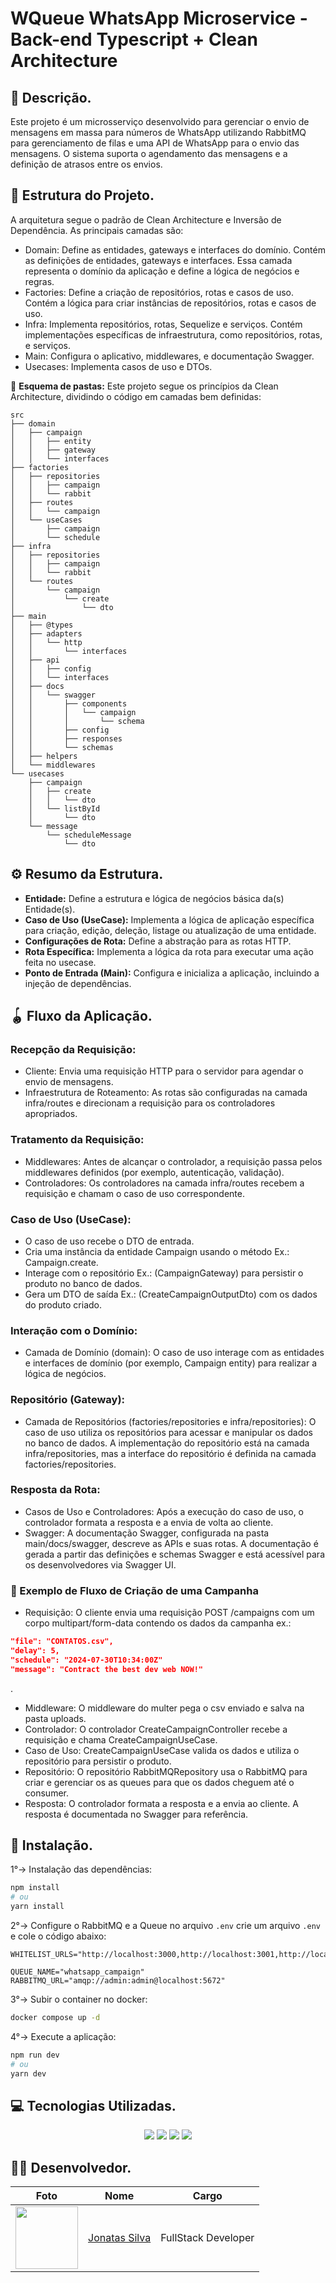 # WQueue WhatsApp Microservice - Back-end Typescript + Clean Architecture

## 💬 Descrição.

Este projeto é um microsserviço desenvolvido para gerenciar o envio de mensagens em massa para números de WhatsApp utilizando RabbitMQ para gerenciamento de filas e uma API de WhatsApp para o envio das mensagens. O sistema suporta o agendamento das mensagens e a definição de atrasos entre os envios.

## 🚧 Estrutura do Projeto.
A arquitetura segue o padrão de Clean Architecture e Inversão de Dependência. As principais camadas são:
- Domain: Define as entidades, gateways e interfaces do domínio.
Contém as definições de entidades, gateways e interfaces. Essa camada representa o domínio da aplicação e define a lógica de negócios e regras.
- Factories: Define a criação de repositórios, rotas e casos de uso.
Contém a lógica para criar instâncias de repositórios, rotas e casos de uso.
- Infra: Implementa repositórios, rotas, Sequelize e serviços.
Contém implementações específicas de infraestrutura, como repositórios, rotas, e serviços.
- Main: Configura o aplicativo, middlewares, e documentação Swagger.
- Usecases: Implementa casos de uso e DTOs.

📂 **Esquema de pastas:** Este projeto segue os princípios da Clean Architecture, dividindo o código em camadas bem definidas:
```
src
├── domain
│   ├── campaign
│   │   ├── entity
│   │   ├── gateway
│   │   └── interfaces
├── factories
│   ├── repositories
│   │   ├── campaign
│   │   └── rabbit
│   ├── routes
│   │   └── campaign
│   └── useCases
│       ├── campaign
│       └── schedule
├── infra
│   ├── repositories
│   │   ├── campaign
│   │   └── rabbit
│   └── routes
│       └── campaign
│           └── create
│               └── dto
├── main
│   ├── @types
│   ├── adapters
│   │   └── http
│   │       └── interfaces
│   ├── api
│   │   ├── config
│   │   └── interfaces
│   ├── docs
│   │   └── swagger
│   │       ├── components
│   │       │   └── campaign
│   │       │       └── schema
│   │       ├── config
│   │       ├── responses
│   │       └── schemas
│   ├── helpers
│   └── middlewares
└── usecases
    ├── campaign
    │   ├── create
    │   │   └── dto
    │   └── listById
    │       └── dto
    └── message
        └── scheduleMessage
            └── dto
```
## ⚙ Resumo da Estrutura.

- **Entidade:** Define a estrutura e lógica de negócios básica da(s) Entidade(s).
- **Caso de Uso (UseCase):** Implementa a lógica de aplicação específica para criação, edição, deleção, listage ou atualização de uma entidade.
- **Configurações de Rota:** Define a abstração para as rotas HTTP.
- **Rota Específica:** Implementa a lógica da rota para executar uma ação feita no usecase.
- **Ponto de Entrada (Main):** Configura e inicializa a aplicação, incluindo a injeção de dependências.

## 🪀 Fluxo da Aplicação.

### Recepção da Requisição:
- Cliente: Envia uma requisição HTTP para o servidor para agendar o envio de mensagens.
- Infraestrutura de Roteamento: As rotas são configuradas na camada infra/routes e direcionam a requisição para os controladores apropriados.

### Tratamento da Requisição:
- Middlewares: Antes de alcançar o controlador, a requisição passa pelos middlewares definidos (por exemplo, autenticação, validação).
- Controladores: Os controladores na camada infra/routes recebem a requisição e chamam o caso de uso correspondente.

### Caso de Uso (UseCase):
- O caso de uso recebe o DTO de entrada.
- Cria uma instância da entidade Campaign usando o método Ex.: Campaign.create.
- Interage com o repositório Ex.: (CampaignGateway) para persistir o produto no banco de dados.
- Gera um DTO de saída Ex.: (CreateCampaignOutputDto) com os dados do produto criado.

### Interação com o Domínio:
- Camada de Domínio (domain): O caso de uso interage com as entidades e interfaces de domínio (por exemplo, Campaign entity) para realizar a lógica de negócios.

### Repositório (Gateway):
- Camada de Repositórios (factories/repositories e infra/repositories): O caso de uso utiliza os repositórios para acessar e manipular os dados no banco de dados. A implementação do repositório está na camada infra/repositories, mas a interface do repositório é definida na camada factories/repositories.

### Resposta da Rota:
- Casos de Uso e Controladores: Após a execução do caso de uso, o controlador formata a resposta e a envia de volta ao cliente.
- Swagger: A documentação Swagger, configurada na pasta main/docs/swagger, descreve as APIs e suas rotas. A documentação é gerada a partir das definições e schemas Swagger e está acessível para os desenvolvedores via Swagger UI.

### 📱 Exemplo de Fluxo de Criação de uma Campanha
- Requisição: O cliente envia uma requisição POST /campaigns com um corpo multipart/form-data contendo os dados da campanha ex.:
```json
"file": "CONTATOS.csv",
"delay": 5,
"schedule": "2024-07-30T10:34:00Z"
"message": "Contract the best dev web NOW!"
```
.
- Middleware: O middleware do multer pega o csv enviado e salva na pasta uploads.
- Controlador: O controlador CreateCampaignController recebe a requisição e chama CreateCampaignUseCase.
- Caso de Uso: CreateCampaignUseCase valida os dados e utiliza o repositório para persistir o produto.
- Repositório: O repositório RabbitMQRepository usa o RabbitMQ para criar e gerenciar os as queues para que os dados cheguem até o consumer.
- Resposta: O controlador formata a resposta e a envia ao cliente. A resposta é documentada no Swagger para referência.

## 🎯 Instalação.
1°→ Instalação das dependências:
```bash
npm install
# ou
yarn install
```
2°→ Configure o RabbitMQ e a Queue no arquivo `.env` crie um arquivo `.env` e cole o código abaixo:
```env
WHITELIST_URLS="http://localhost:3000,http://localhost:3001,http://localhost:8000"

QUEUE_NAME="whatsapp_campaign"
RABBITMQ_URL="amqp://admin:admin@localhost:5672"
```
3°→ Subir o container no docker:
```bash
docker compose up -d
```
4°→ Execute a aplicação:
```bash
npm run dev
# ou
yarn dev

```

## 💻 Tecnologias Utilizadas.

 <div align="center">
  <image src="https://img.shields.io/badge/TypeScript-007ACC?style=for-the-badge&logo=typescript&logoColor=white" />
  <image src="https://img.shields.io/badge/Express%20js-000000?style=for-the-badge&logo=express&logoColor=white" />
  <image src="https://img.shields.io/badge/Swagger-85EA2D?style=for-the-badge&logo=Swagger&logoColor=white" />
  <image src="https://img.shields.io/badge/rabbitmq-%23FF6600.svg?&style=for-the-badge&logo=rabbitmq&logoColor=white" />
</div>

## 👨‍💻 Desenvolvedor.

| Foto                                                                                                                           | Nome                                                 | Cargo               |
| ------------------------------------------------------------------------------------------------------------------------------ | ---------------------------------------------------- | ------------------- |
| <img src="https://avatars.githubusercontent.com/u/100796752?s=400&u=ae99bd456c6b274cd934d85a374a44340140e222&v=4" width="100"> | [Jonatas Silva](https://github.com/JsCodeDevlopment) | FullStack Developer |
